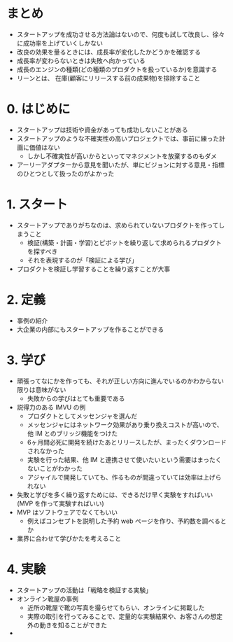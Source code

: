 # まとめ
- スタートアップを成功させる方法論はないので、何度も試して改良し、徐々に成功率を上げていくしかない
- 改良の効果を量るときには、成長率が変化したかどうかを確認する
- 成長率が変わらないときは失敗へ向かっている
- 成長のエンジンの種類(どの種類のプロダクトを扱っているか)を意識する
- リーンとは、 在庫(顧客にリリースする前の成果物)を排除すること

# 0. はじめに
- スタートアップは技術や資金があっても成功しないことがある
- スタートアップのような不確実性の高いプロジェクトでは、事前に練った計画に価値はない
    - しかし不確実性が高いからといってマネジメントを放棄するのもダメ
- アーリーアダプターから意見を聞いたが、単にビジョンに対する意見・指標のひとつとして扱ったのがよかった

# 1. スタート
- スタートアップでありがちなのは、求められていないプロダクトを作ってしまうこと
    - 検証(構築・計画・学習)とピボットを繰り返して求められるプロダクトを探すべき
    - それを表現するのが「検証による学び」
- プロダクトを検証し学習することを繰り返すことが大事

# 2. 定義
- 事例の紹介
- 大企業の内部にもスタートアップを作ることができる

# 3. 学び
- 頑張ってなにかを作っても、それが正しい方向に進んでいるのかわからない限りは意味がない
    - 失敗からの学びはとても重要である
- 説得力のある IMVU の例
    - プロダクトとしてメッセンジャを選んだ
    - メッセンジャにはネットワーク効果があり乗り換えコストが高いので、他 IM とのブリッジ機能をつけた
    - 6ヶ月間必死に開発を続けたあとリリースしたが、まったくダウンロードされなかった
    - 実験を行った結果、他 IM と連携させて使いたいという需要はまったくないことがわかった
    - アジャイルで開発していても、作るものが間違っていては効率は上げられない
- 失敗と学びを多く繰り返すためには、できるだけ早く実験をすればいい(MVP を作って実験すればいい)
- MVP はソフトウェアでなくてもいい
    - 例えばコンセプトを説明した予約 web ページを作り、予約数を調べるとか
- 業界に合わせて学びかたを考えること

# 4. 実験
- スタートアップの活動は「戦略を検証する実験」
- オンライン靴屋の事例
    - 近所の靴屋で靴の写真を撮らせてもらい、オンラインに掲載した
    - 実際の取引を行ってみることで、定量的な実験結果や、お客さんの想定外の動きを知ることができた
- 
